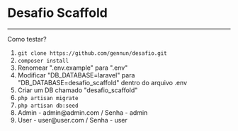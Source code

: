 <!DOCTYPE html>
<html lang="pt-br">
<head>
    <meta charset="UTF-8">
    <meta http-equiv="X-UA-Compatible" content="IE=edge">
    <meta name="viewport" content="width=device-width, initial-scale=1.0">
</head>
<body>
    <h1>Desafio Scaffold</h1>
    <hr>
    <p>Como testar?</p>

<ol>
    <li>
        <code>git clone https://github.com/gennun/desafio.git</code> 
    </li>
    <li>
        <code>composer install</code> 
    </li>
    <li>
       Renomear ".env.example" para ".env"
    </li>
    <li>    
        Modificar "DB_DATABASE=laravel" para "DB_DATABASE=desafio_scaffold" dentro do arquivo .env
    </li>
    <li>
        Criar um DB chamado "desafio_scaffold"
    </li>
    <li>
        <code>php artisan migrate</code> 
    </li>
    <li>
        <code>php artisan db:seed</code> 
    </li>
    <li>
        Admin - admin@admin.com / Senha - admin 
    </li>
    <li>
        User - user@user.com / Senha - user 
    </li>
</ol>
</body>
</html>

